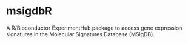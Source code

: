 # msigdbR
A  R/Bioconductor ExperimentHub package to access gene expression signatures in the Molecular Signatures Database (MSigDB).
